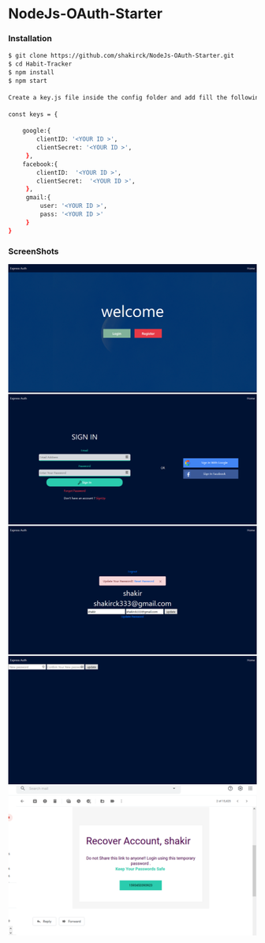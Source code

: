 # NodeJs-OAuth-Starter


### Installation


```sh
$ git clone https://github.com/shakirck/NodeJs-OAuth-Starter.git
$ cd Habit-Tracker
$ npm install 
$ npm start

Create a key.js file inside the config folder and add fill the following fields

const keys = {

    google:{
        clientID: '<YOUR ID >',
        clientSecret: '<YOUR ID >',
     },
    facebook:{
        clientID:  '<YOUR ID >',
        clientSecret:  '<YOUR ID >',
     },
     gmail:{
         user: '<YOUR ID >',
         pass: '<YOUR ID >'
     }
}

```

### ScreenShots


![Screenshot](https://github.com/shakirck/NodeJs-OAuth-Starter/blob/master/assets/images/homepage.png)
![Screenshot](https://github.com/shakirck/NodeJs-OAuth-Starter/blob/master/assets/images/login.png)
![Screenshot](https://github.com/shakirck/NodeJs-OAuth-Starter/blob/master/assets/images/profile.png)
![Screenshot](https://github.com/shakirck/NodeJs-OAuth-Starter/blob/master/assets/images/reset%20password.png)
![Screenshot](https://github.com/shakirck/NodeJs-OAuth-Starter/blob/master/assets/images/gmail.png)
